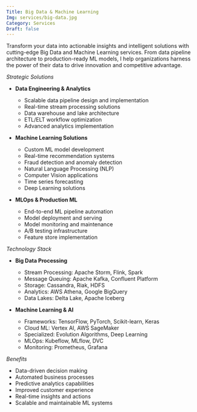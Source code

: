 ```yaml
---
Title: Big Data & Machine Learning
Img: services/big-data.jpg
Category: Services
Draft: false
---
```


Transform your data into actionable insights and intelligent solutions with cutting-edge Big Data and Machine Learning services. From data pipeline architecture to production-ready ML models, I help organizations harness the power of their data to drive innovation and competitive advantage.

*Strategic Solutions*

* **Data Engineering & Analytics**
  * Scalable data pipeline design and implementation
  * Real-time stream processing solutions
  * Data warehouse and lake architecture
  * ETL/ELT workflow optimization
  * Advanced analytics implementation

* **Machine Learning Solutions**
  * Custom ML model development
  * Real-time recommendation systems
  * Fraud detection and anomaly detection
  * Natural Language Processing (NLP)
  * Computer Vision applications
  * Time series forecasting
  * Deep Learning solutions

* **MLOps & Production ML**
  * End-to-end ML pipeline automation
  * Model deployment and serving
  * Model monitoring and maintenance
  * A/B testing infrastructure
  * Feature store implementation

*Technology Stack*

* **Big Data Processing**
  * Stream Processing: Apache Storm, Flink, Spark
  * Message Queuing: Apache Kafka, Confluent Platform
  * Storage: Cassandra, Riak, HDFS
  * Analytics: AWS Athena, Google BigQuery
  * Data Lakes: Delta Lake, Apache Iceberg

* **Machine Learning & AI**
  * Frameworks: TensorFlow, PyTorch, Scikit-learn, Keras
  * Cloud ML: Vertex AI, AWS SageMaker
  * Specialized: Evolution Algorithms, Deep Learning
  * MLOps: Kubeflow, MLflow, DVC
  * Monitoring: Prometheus, Grafana

*Benefits*
* Data-driven decision making
* Automated business processes
* Predictive analytics capabilities
* Improved customer experience
* Real-time insights and actions
* Scalable and maintainable ML systems
